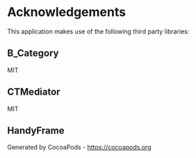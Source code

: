 # Acknowledgements
This application makes use of the following third party libraries:

## B_Category

MIT


## CTMediator

MIT


## HandyFrame


Generated by CocoaPods - https://cocoapods.org

